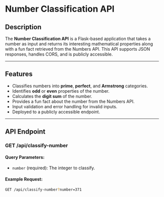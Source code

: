 # Number Classification API

## Description

The **Number Classification API** is a Flask-based application that takes a number as input and returns its interesting mathematical properties along with a fun fact retrieved from the Numbers API. This API supports JSON responses, handles CORS, and is publicly accessible.

---

## Features

- Classifies numbers into **prime**, **perfect**, and **Armstrong** categories.
- Identifies **odd** or **even** properties of the number.
- Calculates the **digit sum** of the number.
- Provides a fun fact about the number from the Numbers API.
- Input validation and error handling for invalid inputs.
- Deployed to a publicly accessible endpoint.

---

## API Endpoint

### **GET /api/classify-number**

#### Query Parameters:
- `number` (required): The integer to classify.

#### Example Request:
```bash
GET /api/classify-number?number=371
